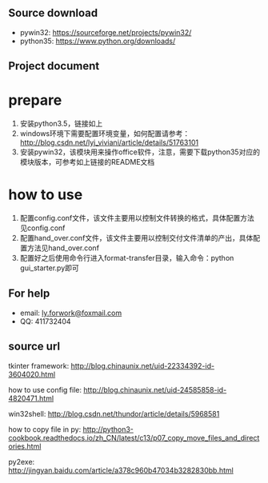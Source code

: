 ## Source download
* pywin32: https://sourceforge.net/projects/pywin32/
* python35: https://www.python.org/downloads/

## Project document
# prepare
1. 安装python3.5，链接如上
2. windows环境下需要配置环境变量，如何配置请参考：http://blog.csdn.net/lyj_viviani/article/details/51763101
3. 安装pywin32，该模块用来操作office软件，注意，需要下载python35对应的模块版本，可参考如上链接的README文档

# how to use
1. 配置config.conf文件，该文件主要用以控制文件转换的格式，具体配置方法见config.conf
2. 配置hand_over.conf文件，该文件主要用以控制交付文件清单的产出，具体配置方法见hand_over.conf
3. 配置好之后使用命令行进入format-transfer目录，输入命令：python gui_starter.py即可

## For help

* email: ly.forwork@foxmail.com
* QQ: 411732404

## source url
tkinter framework: http://blog.chinaunix.net/uid-22334392-id-3604020.html

how to use config file: http://blog.chinaunix.net/uid-24585858-id-4820471.html

win32shell: http://blog.csdn.net/thundor/article/details/5968581

how to copy file in py: http://python3-cookbook.readthedocs.io/zh_CN/latest/c13/p07_copy_move_files_and_directories.html

py2exe: http://jingyan.baidu.com/article/a378c960b47034b3282830bb.html